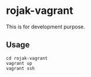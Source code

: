 # rojak-vagrant

This is for development purpose.

## Usage

```shell
cd rojak-vagrant
vagrant up
vagrant ssh
```

